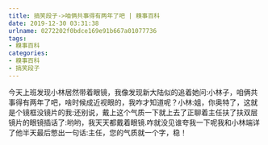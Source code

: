 ```yaml
---
title: 搞笑段子->咱俩共事得有两年了吧 | 糗事百科
date: 2019-12-30 03:31:38
urlname: 0272202f0bdce169e91b667a01077736
tags: 
- 糗事百科
categories:
- 糗事百科
- 搞笑段子
---
```

今天上班发现小林居然带着眼镜，我像发现新大陆似的追着她问:小林子，咱俩共事得有两年了吧，啥时候成近视眼的，我咋才知道呢？小林:姐，你奥特了，这就是个镜框没镜片的我:还别说，戴上这个气质一下就上去了正聊着主任扶了扶双层镜片的眼镜插话了:哟哟，我天天都戴着眼镜.咋就没见谁夸我一下呢我和小林端详了他半天最后憋出一句话:主任，您的气质就一个字，稳！


